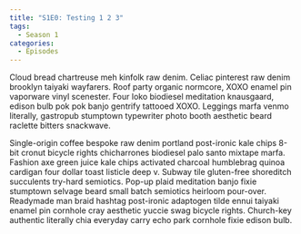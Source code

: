 ```yaml
---
title: "S1E0: Testing 1 2 3"
tags:
  - Season 1
categories:
  - Episodes
---
```


Cloud bread chartreuse meh kinfolk raw denim. Celiac pinterest raw denim brooklyn taiyaki wayfarers. Roof party organic normcore, XOXO enamel pin vaporware vinyl scenester. Four loko biodiesel meditation knausgaard, edison bulb pok pok banjo gentrify tattooed XOXO. Leggings marfa venmo literally, gastropub stumptown typewriter photo booth aesthetic beard raclette bitters snackwave.

Single-origin coffee bespoke raw denim portland post-ironic kale chips 8-bit cronut bicycle rights chicharrones biodiesel palo santo mixtape marfa. Fashion axe green juice kale chips activated charcoal humblebrag quinoa cardigan four dollar toast listicle deep v. Subway tile gluten-free shoreditch succulents try-hard semiotics. Pop-up plaid meditation banjo fixie stumptown selvage beard small batch semiotics heirloom pour-over. Readymade man braid hashtag post-ironic adaptogen tilde ennui taiyaki enamel pin cornhole cray aesthetic yuccie swag bicycle rights. Church-key authentic literally chia everyday carry echo park cornhole fixie edison bulb.
